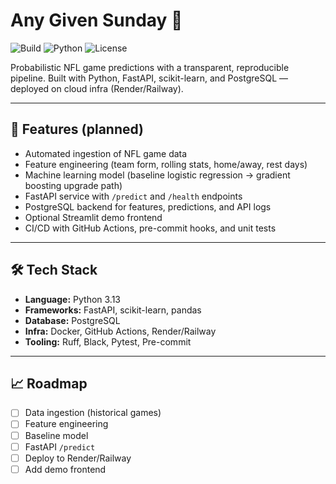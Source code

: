 # Any Given Sunday 🏈

![Build](https://img.shields.io/github/actions/workflow/status/SWilford/Any-Given-Sunday/ci.yml?branch=main)
![Python](https://img.shields.io/badge/python-3.11-blue)
![License](https://img.shields.io/github/license/SWilford/Any-Given-Sunday)

Probabilistic NFL game predictions with a transparent, reproducible pipeline.
Built with Python, FastAPI, scikit-learn, and PostgreSQL — deployed on cloud infra (Render/Railway).

---

## 🚀 Features (planned)

- Automated ingestion of NFL game data
- Feature engineering (team form, rolling stats, home/away, rest days)
- Machine learning model (baseline logistic regression → gradient boosting upgrade path)
- FastAPI service with `/predict` and `/health` endpoints
- PostgreSQL backend for features, predictions, and API logs
- Optional Streamlit demo frontend
- CI/CD with GitHub Actions, pre-commit hooks, and unit tests

---

## 🛠️ Tech Stack

- **Language:** Python 3.13
- **Frameworks:** FastAPI, scikit-learn, pandas
- **Database:** PostgreSQL
- **Infra:** Docker, GitHub Actions, Render/Railway
- **Tooling:** Ruff, Black, Pytest, Pre-commit

---

## 📈 Roadmap

- [ ] Data ingestion (historical games)
- [ ] Feature engineering
- [ ] Baseline model
- [ ] FastAPI `/predict`
- [ ] Deploy to Render/Railway
- [ ] Add demo frontend
